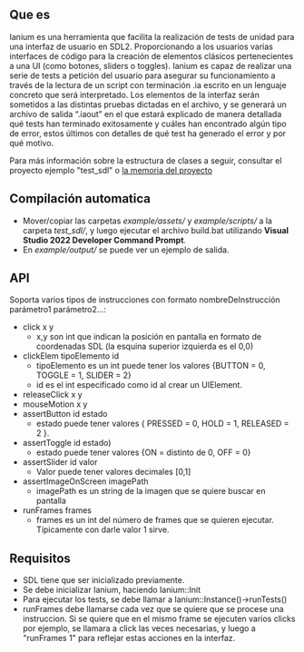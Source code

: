 ## Que es
Ianium es una herramienta que facilita la realización de tests de unidad para una interfaz de usuario en SDL2. Proporcionando a los usuarios varias interfaces de código para la creación de elementos clásicos pertenecientes a una UI (como botones, sliders o toggles). Ianium es capaz de realizar una serie de tests a petición del usuario para asegurar su funcionamiento a través de la lectura de un script con terminación .ia escrito en un lenguaje concreto que será interpretado. Los elementos de la interfaz serán sometidos a las distintas pruebas dictadas en el archivo, y se generará un archivo de salida “.iaout” en el que estará explicado de manera detallada qué tests han terminado exitosamente y cuáles han encontrado algún tipo de error, estos últimos con detalles de qué test ha generado el error y por qué motivo.

Para más información sobre la estructura de clases a seguir, consultar el proyecto ejemplo "test_sdl" o [la memoria del proyecto](https://docs.google.com/document/d/1fGLfiWiWpbZlCSRJFyDYRxK_tCla1uQhhHJsEO_23l0/edit?usp=sharing)

## Compilación automatica
- Mover/copiar las carpetas *example/assets/* y *example/scripts/* a la carpeta *test_sdl/*, y luego ejecutar el archivo build.bat utilizando **Visual Studio 2022 Developer Command Prompt**.
- En *example/output/* se puede ver un ejemplo de salida.

## API
Soporta varios tipos de instrucciones con formato nombreDeInstrucción parámetro1 parámetro2...:

 - click x y 
    - x,y son int que indican la posición en pantalla en formato de coordenadas SDL (la esquina superior izquierda es el 0,0)
 - clickElem tipoElemento id
    - tipoElemento es un int puede tener los valores {BUTTON = 0, TOGGLE = 1, SLIDER = 2}
    - id es el int especificado como id al crear un UIElement.
 - releaseClick x y
 - mouseMotion x y
 - assertButton id estado
    - estado puede tener valores { PRESSED = 0, HOLD = 1, RELEASED = 2 }.
 - assertToggle  id estado)
    - estado puede tener valores {ON = distinto de 0, OFF = 0}
 - assertSlider id valor
    - Valor puede tener valores decimales [0,1]
 - assertImageOnScreen imagePath
    - imagePath es un string de la imagen que se quiere buscar en pantalla
 - runFrames frames
    - frames es un int del número de frames que se quieren ejecutar. Típicamente con darle valor 1 sirve.

## Requisitos
- SDL tiene que ser inicializado previamente.
- Se debe inicializar Ianium, haciendo Ianium::Init
- Para ejecutar los tests, se debe llamar a Ianium::Instance()->runTests()
- runFrames debe llamarse cada vez que se quiere que se procese una instruccion. Si se quiere que en el mismo frame se ejecuten varios clicks por ejemplo, se llamara a click las veces necesarias, y luego a "runFrames 1" para reflejar estas acciones en la interfaz.
